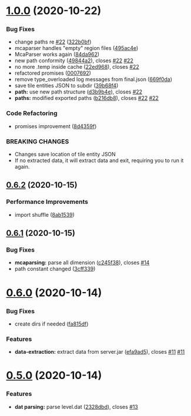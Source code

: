 # [1.0.0](https://github.com/nwesterhausen/mcdata-to-json/compare/v0.6.2...v1.0.0) (2020-10-22)

### Bug Fixes

- change paths re [#22](https://github.com/nwesterhausen/mcdata-to-json/issues/22) ([322b0bf](https://github.com/nwesterhausen/mcdata-to-json/commit/322b0bfc620979f223e44cf047ea47dd3b20e905))
- mcaparser handles "empty" region files ([495ac4e](https://github.com/nwesterhausen/mcdata-to-json/commit/495ac4e2ce6364bf5cb1370e4cc71ba124af97a4))
- McaParser works again ([84da962](https://github.com/nwesterhausen/mcdata-to-json/commit/84da962214efb8f76a731eece63016a5e118309a))
- new path conformity ([49844a2](https://github.com/nwesterhausen/mcdata-to-json/commit/49844a25b6734c562811c44f5c8f9e4f8f209e6d)), closes [#22](https://github.com/nwesterhausen/mcdata-to-json/issues/22) [#22](https://github.com/nwesterhausen/mcdata-to-json/issues/22)
- no more .temp inside cache ([22ed968](https://github.com/nwesterhausen/mcdata-to-json/commit/22ed968a5dd34728bc8cc350fe3fbe929c39a2f4)), closes [#22](https://github.com/nwesterhausen/mcdata-to-json/issues/22)
- refactored promises ([0007692](https://github.com/nwesterhausen/mcdata-to-json/commit/000769208b17621206a2d7e72611aced8bb1eb71))
- remove type_overloaded log messages from final.json ([669f0da](https://github.com/nwesterhausen/mcdata-to-json/commit/669f0da2f3bc1d476f2e03bad7b5045a73256b97))
- save tile entities JSON to subdir ([39b68f4](https://github.com/nwesterhausen/mcdata-to-json/commit/39b68f4c907e955482f7ede3d5b8489c0e11c408))
- **path:** use new path structure ([d3b9b4e](https://github.com/nwesterhausen/mcdata-to-json/commit/d3b9b4ebc137f679ee39cb70b36f8ed50bdfa2ae)), closes [#22](https://github.com/nwesterhausen/mcdata-to-json/issues/22)
- **paths:** modified exported paths ([b216db8](https://github.com/nwesterhausen/mcdata-to-json/commit/b216db8c15ee0a1995730dd414836bb170c2d53d)), closes [#22](https://github.com/nwesterhausen/mcdata-to-json/issues/22) [#22](https://github.com/nwesterhausen/mcdata-to-json/issues/22)

### Code Refactoring

- promises improvement ([8d4359f](https://github.com/nwesterhausen/mcdata-to-json/commit/8d4359fa1bb9ba42a0c337ca9cb9de7317aadfd0))

### BREAKING CHANGES

- Changes save location of tile entity JSON
- If no extracted data, it will extract data and exit, requiring you to run it again.

## [0.6.2](https://github.com/nwesterhausen/mcdata-to-json/compare/v0.6.1...v0.6.2) (2020-10-15)

### Performance Improvements

- import shuffle ([8ab1539](https://github.com/nwesterhausen/mcdata-to-json/commit/8ab153948b475deace882dab829670bf4dbdbbcc))

## [0.6.1](https://github.com/nwesterhausen/mcdata-to-json/compare/v0.6.0...v0.6.1) (2020-10-15)

### Bug Fixes

- **mcaparsing:** parse all dimension ([c245f38](https://github.com/nwesterhausen/mcdata-to-json/commit/c245f38069c695baba22353ef15961c2b4007369)), closes [#14](https://github.com/nwesterhausen/mcdata-to-json/issues/14)
- path constant changed ([3cff339](https://github.com/nwesterhausen/mcdata-to-json/commit/3cff33977cca8bc9864747226fe253805b094eee))

# [0.6.0](https://github.com/nwesterhausen/mcdata-to-json/compare/v0.5.0...v0.6.0) (2020-10-14)

### Bug Fixes

- create dirs if needed ([fa815df](https://github.com/nwesterhausen/mcdata-to-json/commit/fa815df4872bf2459dc9a644a8363ee594faeda3))

### Features

- **data-extraction:** extract data from server.jar ([efa9ad5](https://github.com/nwesterhausen/mcdata-to-json/commit/efa9ad5ac5e09c76a50e770ecd82dfee2e7b4d93)), closes [#11](https://github.com/nwesterhausen/mcdata-to-json/issues/11) [#11](https://github.com/nwesterhausen/mcdata-to-json/issues/11)

# [0.5.0](https://github.com/nwesterhausen/mcdata-to-json/compare/v0.4.0...v0.5.0) (2020-10-14)

### Features

- **dat parsing:** parse level.dat ([2328dbd](https://github.com/nwesterhausen/mcdata-to-json/commit/2328dbd1d134d80157a6e806227936e910e5218c)), closes [#13](https://github.com/nwesterhausen/mcdata-to-json/issues/13)
